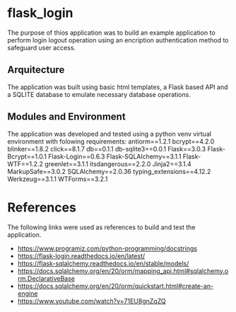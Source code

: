 # flask_login
The purpose of thios application was to build an example application to perform login logout operation using an encription authentication method to safeguard user access.
## Arquitecture
The application was built using basic html templates, a Flask based API and a SQLITE database to emulate necessary database operations.
## Modules and Environment
The application was developed and tested using a python venv virtual environment with folowing requirements:
antiorm==1.2.1
bcrypt==4.2.0
blinker==1.8.2
click==8.1.7
db==0.1.1
db-sqlite3==0.0.1
Flask==3.0.3
Flask-Bcrypt==1.0.1
Flask-Login==0.6.3
Flask-SQLAlchemy==3.1.1
Flask-WTF==1.2.2
greenlet==3.1.1
itsdangerous==2.2.0
Jinja2==3.1.4
MarkupSafe==3.0.2
SQLAlchemy==2.0.36
typing_extensions==4.12.2
Werkzeug==3.1.1
WTForms==3.2.1

# References
The following links were used as references to build and test the application.
- https://www.programiz.com/python-programming/docstrings
- https://flask-login.readthedocs.io/en/latest/
- https://flask-sqlalchemy.readthedocs.io/en/stable/models/
- https://docs.sqlalchemy.org/en/20/orm/mapping_api.html#sqlalchemy.orm.DeclarativeBase
- https://docs.sqlalchemy.org/en/20/orm/quickstart.html#create-an-engine
- https://www.youtube.com/watch?v=71EU8gnZqZQ

